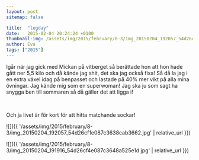 ```yaml
---
layout: post
sitemap: false

title:  "legday"
date:   2015-02-04 20:24:24 +0100
thumbnail-img: /assets/img/2015/february/8-3/img_20150204_192057_54d26cf1e087c3638cab3662.jpg
author: Eva
tags: ["2015"]
---
```


Igår när jag gick med Mickan på vitberget så berättade hon att hon hade gått ner 5,5 kilo och då kände jag shit, det ska jag också fixa! Så då la jag i en extra växel idag på benpasset och lastade på 40% mer vikt på alla mina övningar. Jag kände mig som en superwoman! Jag ska ju som sagt ha snygga ben till sommaren så då gäller det att ligga i!  




 




Och ja livet är för kort för att hitta matchande sockar!

![]({{ '/assets/img/2015/february/8-3/img_20150204_192057_54d26cf1e087c3638cab3662.jpg'  | relative_url }})

![]({{ '/assets/img/2015/february/8-3/img_20150204_191916_54d26cf4e087c3648a525e1d.jpg'  | relative_url }})

